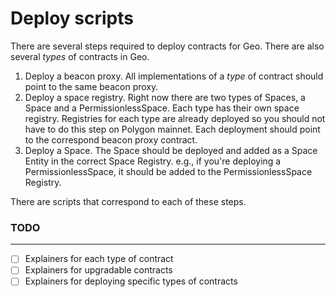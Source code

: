 # Deploy scripts

There are several steps required to deploy contracts for Geo. There are also several _types_ of contracts in Geo.

1. Deploy a beacon proxy. All implementations of a _type_ of contract should point to the same beacon proxy.
2. Deploy a space registry. Right now there are two types of Spaces, a Space and a PermissionlessSpace. Each type has their own space registry. Registries for each type are already deployed so you should not have to do this step on Polygon mainnet. Each deployment should point to the correspond beacon proxy contract.
3. Deploy a Space. The Space should be deployed and added as a Space Entity in the correct Space Registry. e.g., if you're deploying a PermissionlessSpace, it should be added to the PermissionlessSpace Registry.

There are scripts that correspond to each of these steps.

### TODO

---

- [ ] Explainers for each type of contract
- [ ] Explainers for upgradable contracts
- [ ] Explainers for deploying specific types of contracts
